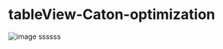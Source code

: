 # tableView-Caton-optimization
![image](https://github.com/RainManGO/tableView-Caton-optimization/blob/master/cfrunloopDemo.gif)
ssssss

